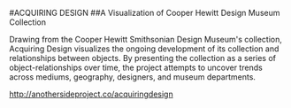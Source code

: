 #ACQUIRING DESIGN
##A Visualization of Cooper Hewitt Design Museum Collection

Drawing from the Cooper Hewitt Smithsonian Design Museum's collection, Acquiring Design visualizes the ongoing development of its collection and relationships between objects. By presenting the collection as a series of object-relationships over time, the project attempts to uncover trends across mediums, geography, designers, and museum departments.

http://anothersideproject.co/acquiringdesign
